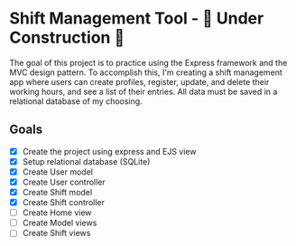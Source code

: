 # Shift Management Tool - 🚧 Under Construction 🚧
The goal of this project is to practice using the Express framework and the MVC design pattern.
To accomplish this, I'm creating a shift management app where users can create profiles,
register, update, and delete their working hours, and see a list of their entries.
All data must be saved in a relational database of my choosing.

## Goals
- [x] Create the project using express and EJS view
- [x] Setup relational database (SQLite)
- [x] Create User model
- [x] Create User controller
- [x] Create Shift model
- [x] Create Shift controller
- [ ] Create Home view
- [ ] Create Model views
- [ ] Create Shift views
